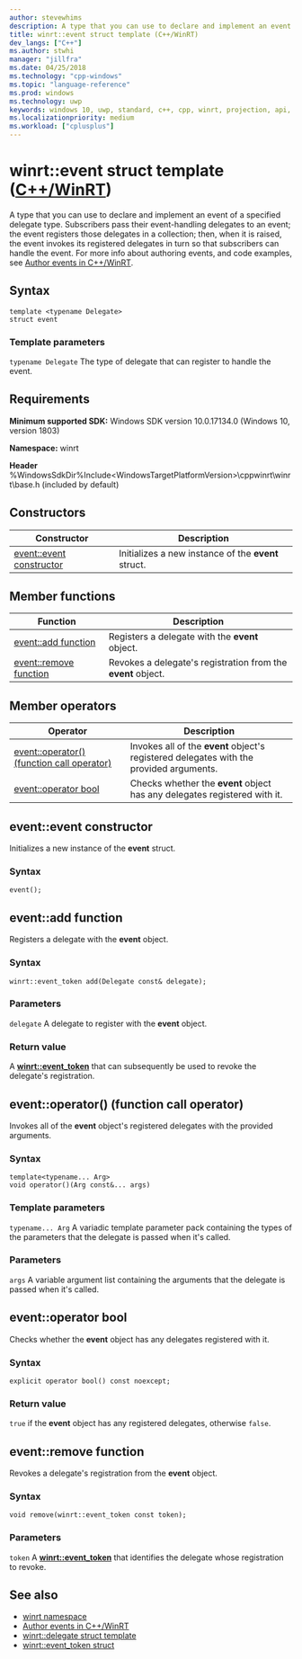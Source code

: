 ```yaml
---
author: stevewhims
description: A type that you can use to declare and implement an event of a specified delegate type.
title: winrt::event struct template (C++/WinRT)
dev_langs: ["C++"]
ms.author: stwhi
manager: "jillfra"
ms.date: 04/25/2018
ms.technology: "cpp-windows"
ms.topic: "language-reference"
ms.prod: windows
ms.technology: uwp
keywords: windows 10, uwp, standard, c++, cpp, winrt, projection, api, reference, event, delegate
ms.localizationpriority: medium
ms.workload: ["cplusplus"]
---
```


# winrt::event struct template ([C++/WinRT](/windows/uwp/cpp-and-winrt-apis/intro-to-using-cpp-with-winrt))
A type that you can use to declare and implement an event of a specified delegate type. Subscribers pass their event-handling delegates to an event; the event registers those delegates in a collection; then, when it is raised, the event invokes its registered delegates in turn so that subscribers can handle the event. For more info about authoring events, and code examples, see [Author events in C++/WinRT](/windows/uwp/cpp-and-winrt-apis/author-events).

## Syntax
```cppwinrt
template <typename Delegate>
struct event
```

### Template parameters
`typename Delegate`
The type of delegate that can register to handle the event.

## Requirements
**Minimum supported SDK:** Windows SDK version 10.0.17134.0 (Windows 10, version 1803)

**Namespace:** winrt

**Header** %WindowsSdkDir%Include\<WindowsTargetPlatformVersion>\cppwinrt\winrt\base.h (included by default)

## Constructors
|Constructor|Description|
|------------|-----------------|
|[event::event constructor](#eventevent-constructor)|Initializes a new instance of the **event** struct.|

## Member functions
|Function|Description|
|------------|-----------------|
|[event::add function](#eventadd-function)|Registers a delegate with the **event** object.|
|[event::remove function](#eventremove-function)|Revokes a delegate's registration from the **event** object.|

## Member operators
|Operator|Description|
|------------|-----------------|
|[event::operator() (function call operator)](#eventoperator-function-call-operator)|Invokes all of the **event** object's registered delegates with the provided arguments.|
|[event::operator bool](#eventoperator-bool)|Checks whether the **event** object has any delegates registered with it.|

## event::event constructor
Initializes a new instance of the **event** struct.

### Syntax
```cppwinrt
event();
```

## event::add function
Registers a delegate with the **event** object.

### Syntax
```cppwinrt
winrt::event_token add(Delegate const& delegate);
```

### Parameters
`delegate`
A delegate to register with the **event** object.

### Return value 
A [**winrt::event_token**](event-token.md) that can subsequently be used to revoke the delegate's registration.

## event::operator() (function call operator)
Invokes all of the **event** object's registered delegates with the provided arguments.

### Syntax
```cppwinrt
template<typename... Arg>
void operator()(Arg const&... args)
```

### Template parameters
`typename... Arg`
A variadic template parameter pack containing the types of the parameters that the delegate is passed when it's called.

### Parameters
`args`
A variable argument list containing the arguments that the delegate is passed when it's called.

## event::operator bool
Checks whether the **event** object has any delegates registered with it.

### Syntax
```cppwinrt
explicit operator bool() const noexcept;
```

### Return value
`true` if the **event** object has any registered delegates, otherwise `false`.

## event::remove function
Revokes a delegate's registration from the **event** object.

### Syntax
```cppwinrt
void remove(winrt::event_token const token);
```

### Parameters
`token`
A [**winrt::event_token**](event-token.md) that identifies the delegate whose registration to revoke.

## See also
* [winrt namespace](winrt.md)
* [Author events in C++/WinRT](/windows/uwp/cpp-and-winrt-apis/author-events)
* [winrt::delegate struct template](delegate.md)
* [winrt::event_token struct](event-token.md)
